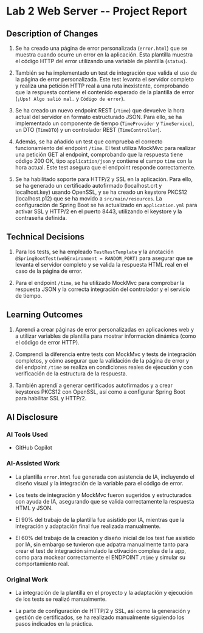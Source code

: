 # Lab 2 Web Server -- Project Report

## Description of Changes
1. Se ha creado una página de error personalizada (`error.html`) que se muestra cuando ocurre un error en la aplicación. Esta plantilla muestra el código HTTP del error utilizando una variable de plantilla (`status`).

2. También se ha implementado un test de integración que valida el uso de la página de error personalizada. Este test levanta el servidor completo y realiza una petición HTTP real a una ruta inexistente, comprobando que la respuesta contiene el contenido esperado de la plantilla de error (`¡Ups! Algo salió mal.` y `Código de error`).

3. Se ha creado un nuevo endpoint REST (`/time`) que devuelve la hora actual del servidor en formato estructurado JSON. Para ello, se ha implementado un componente de tiempo (`TimeProvider` y `TimeService`), un DTO (`TimeDTO`) y un controlador REST (`TimeController`).

4. Además, se ha añadido un test que comprueba el correcto funcionamiento del endpoint `/time`. El test utiliza MockMvc para realizar una petición GET al endpoint, comprobando que la respuesta tiene código 200 OK, tipo `application/json` y contiene el campo `time` con la hora actual. Este test asegura que el endpoint responde correctamente.

5. Se ha habilitado soporte para HTTP/2 y SSL en la aplicación. Para ello, se ha generado un certificado autofirmado (localhost.crt y localhost.key) usando OpenSSL, y se ha creado un keystore PKCS12 (localhost.p12) que se ha movido a `src/main/resources`. La configuración de Spring Boot se ha actualizado en `application.yml` para activar SSL y HTTP/2 en el puerto 8443, utilizando el keystore y la contraseña definida.

## Technical Decisions

1. Para los tests, se ha empleado `TestRestTemplate` y la anotación `@SpringBootTest(webEnvironment = RANDOM_PORT)` para asegurar que se levanta el servidor completo y se valida la respuesta HTML real en el caso de la página de error.

2. Para el endpoint `/time`, se ha utilizado MockMvc para comprobar la respuesta JSON y la correcta integración del controlador y el servicio de tiempo.

## Learning Outcomes
1. Aprendí a crear páginas de error personalizadas en aplicaciones web y a utilizar variables de plantilla para mostrar información dinámica (como el código de error HTTP).

2. Comprendí la diferencia entre tests con MockMvc y tests de integración completos, y cómo asegurar que la validación de la página de error y del endpoint `/time` se realiza en condiciones reales de ejecución y con verificación de la estructura de la respuesta.

3. También aprendí a generar certificados autofirmados y a crear keystores PKCS12 con OpenSSL, así como a configurar Spring Boot para habilitar SSL y HTTP/2.

## AI Disclosure
### AI Tools Used
- GitHub Copilot

### AI-Assisted Work
- La plantilla `error.html` fue generada con asistencia de IA, incluyendo el diseño visual y la integración de la variable para el código de error.

- Los tests de integración y MockMvc fueron sugeridos y estructurados con ayuda de IA, asegurando que se valida correctamente la respuesta HTML y JSON.

- El 90% del trabajo de la plantilla fue asistido por IA, mientras que la integración y adaptación final fue realizada manualmente.

- El 60% del trabajo de la creación y diseño inicial de los test fue asistido por IA, sin embargo se tuvieron que adpatra manualmente tanto para crear el test de integración simulado la ctivación complea de la app, como para mockear correctamente el ENDPOINT `/time` y simular su comportamiento real.

### Original Work
- La integración de la plantilla en el proyecto y la adaptación y ejecución de los tests se realizó manualmente.

- La parte de configuración de HTTP/2 y SSL, así como la generación y gestión de certificados, se ha realizado manualmente siguiendo los pasos indicados en la práctica.
